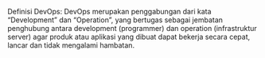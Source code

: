 Definisi DevOps: DevOps merupakan penggabungan dari kata “Development” dan “Operation”, yang bertugas sebagai jembatan penghubung antara development (programmer) dan operation (infrastruktur server) agar produk atau aplikasi yang dibuat dapat bekerja secara cepat, lancar dan tidak mengalami hambatan.
